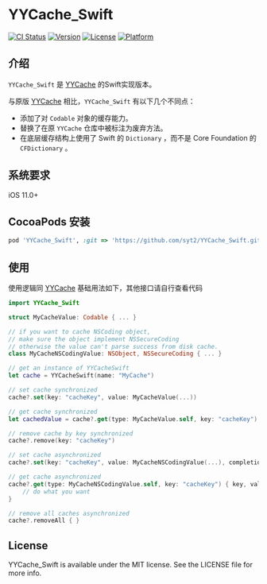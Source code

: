 # YYCache_Swift

[![CI Status](https://img.shields.io/travis/shenyutao/YYCache_Swift.svg?style=flat)](https://travis-ci.org/shenyutao/YYCache_Swift)
[![Version](https://img.shields.io/cocoapods/v/YYCache_Swift.svg?style=flat)](https://cocoapods.org/pods/YYCache_Swift)
[![License](https://img.shields.io/cocoapods/l/YYCache_Swift.svg?style=flat)](https://cocoapods.org/pods/YYCache_Swift)
[![Platform](https://img.shields.io/cocoapods/p/YYCache_Swift.svg?style=flat)](https://cocoapods.org/pods/YYCache_Swift)
## 介绍

`YYCache_Swift` 是 [YYCache](https://github.com/ibireme/YYCache) 的Swift实现版本。

 与原版 [YYCache](https://github.com/ibireme/YYCache) 相比，`YYCache_Swift` 有以下几个不同点：
 - 添加了对 `Codable` 对象的缓存能力。
 - 替换了在原 `YYCache` 仓库中被标注为废弃方法。
 - 在底层缓存结构上使用了 Swift 的 `Dictionary` ，而不是 Core Foundation 的 `CFDictionary` 。

## 系统要求

iOS 11.0+

## CocoaPods 安装
```ruby
pod 'YYCache_Swift', :git => 'https://github.com/syt2/YYCache_Swift.git'
```

## 使用
使用逻辑同 [YYCache](https://github.com/ibireme/YYCache)
基础用法如下，其他接口请自行查看代码

``` swift
import YYCache_Swift

struct MyCacheValue: Codable { ... }

// if you want to cache NSCoding object,
// make sure the object implement NSSecureCoding
// otherwise the value can't parse success from disk cache.
class MyCacheNSCodingValue: NSObject, NSSecureCoding { ... }

// get an instance of YYCacheSwift
let cache = YYCacheSwift(name: "MyCache")

// set cache synchronized
cache?.set(key: "cacheKey", value: MyCacheValue(...))

// get cache synchronized
let cachedValue = cache?.get(type: MyCacheValue.self, key: "cacheKey")

// remove cache by key synchronized
cache?.remove(key: "cacheKey")

// set cache asynchronized
cache?.set(key: "cacheKey", value: MyCacheNSCodingValue(...), completion: nil)

// get cache asynchronized
cache?.get(type: MyCacheNSCodingValue.self, key: "cacheKey") { key, value in
    // do what you want
}

// remove all caches asynchronized
cache?.removeAll { }
```

## License

YYCache_Swift is available under the MIT license. See the LICENSE file for more info.
